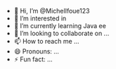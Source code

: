 - 👋 Hi, I’m @MichelIfoue123
- 👀 I’m interested in 
- 🌱 I’m currently learning Java ee
- 💞️ I’m looking to collaborate on ...
- 📫 How to reach me ...
- 😄 Pronouns: ...
- ⚡ Fun fact: ...

<!---
MichelIfoue123/MichelIfoue123 is a ✨ special ✨ repository because its `README.md` (this file) appears on your GitHub profile.
You can click the Preview link to take a look at your changes.
--->
